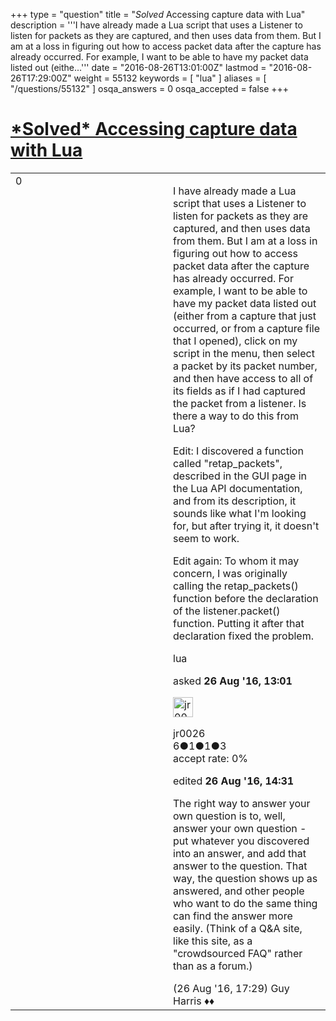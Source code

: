+++
type = "question"
title = "*Solved* Accessing capture data with Lua"
description = '''I have already made a Lua script that uses a Listener to listen for packets as they are captured, and then uses data from them. But I am at a loss in figuring out how to access packet data after the capture has already occurred. For example, I want to be able to have my packet data listed out (eithe...'''
date = "2016-08-26T13:01:00Z"
lastmod = "2016-08-26T17:29:00Z"
weight = 55132
keywords = [ "lua" ]
aliases = [ "/questions/55132" ]
osqa_answers = 0
osqa_accepted = false
+++

<div class="headNormal">

# [\*Solved\* Accessing capture data with Lua](/questions/55132/solved-accessing-capture-data-with-lua)

</div>

<div id="main-body">

<div id="askform">

<table id="question-table" style="width:100%;"><colgroup><col style="width: 50%" /><col style="width: 50%" /></colgroup><tbody><tr class="odd"><td style="width: 30px; vertical-align: top"><div class="vote-buttons"><span id="post-55132-upvote" class="ajax-command post-vote up" rel="nofollow" title="I like this post (click again to cancel)"> </span><div id="post-55132-score" class="post-score" title="current number of votes">0</div><span id="post-55132-downvote" class="ajax-command post-vote down" rel="nofollow" title="I dont like this post (click again to cancel)"> </span> <span id="favorite-mark" class="ajax-command favorite-mark" rel="nofollow" title="mark/unmark this question as favorite (click again to cancel)"> </span><div id="favorite-count" class="favorite-count"></div></div></td><td><div id="item-right"><div class="question-body"><p>I have already made a Lua script that uses a Listener to listen for packets as they are captured, and then uses data from them. But I am at a loss in figuring out how to access packet data after the capture has already occurred. For example, I want to be able to have my packet data listed out (either from a capture that just occurred, or from a capture file that I opened), click on my script in the menu, then select a packet by its packet number, and then have access to all of its fields as if I had captured the packet from a listener. Is there a way to do this from Lua?</p><p>Edit: I discovered a function called "retap_packets", described in the GUI page in the Lua API documentation, and from its description, it sounds like what I'm looking for, but after trying it, it doesn't seem to work.</p><p>Edit again: To whom it may concern, I was originally calling the retap_packets() function before the declaration of the listener.packet() function. Putting it after that declaration fixed the problem.</p></div><div id="question-tags" class="tags-container tags"><span class="post-tag tag-link-lua" rel="tag" title="see questions tagged &#39;lua&#39;">lua</span></div><div id="question-controls" class="post-controls"></div><div class="post-update-info-container"><div class="post-update-info post-update-info-user"><p>asked <strong>26 Aug '16, 13:01</strong></p><img src="https://secure.gravatar.com/avatar/79fd2c038d7db19e310fd09e8b7d8a4d?s=32&amp;d=identicon&amp;r=g" class="gravatar" width="32" height="32" alt="jr0026&#39;s gravatar image" /><p><span>jr0026</span><br />
<span class="score" title="6 reputation points">6</span><span title="1 badges"><span class="badge1">●</span><span class="badgecount">1</span></span><span title="1 badges"><span class="silver">●</span><span class="badgecount">1</span></span><span title="3 badges"><span class="bronze">●</span><span class="badgecount">3</span></span><br />
<span class="accept_rate" title="Rate of the user&#39;s accepted answers">accept rate:</span> <span title="jr0026 has no accepted answers">0%</span></p></div><div class="post-update-info post-update-info-edited"><p><span> edited <strong>26 Aug '16, 14:31</strong> </span></p></div></div><div id="comments-container-55132" class="comments-container"><span id="55134"></span><div id="comment-55134" class="comment"><div id="post-55134-score" class="comment-score"></div><div class="comment-text"><p>The right way to answer your own question is to, well, answer your own question - put whatever you discovered into an answer, and add that answer to the question. That way, the question shows up as answered, and other people who want to do the same thing can find the answer more easily. (Think of a Q&amp;A site, like this site, as a "crowdsourced FAQ" rather than as a forum.)</p></div><div id="comment-55134-info" class="comment-info"><span class="comment-age">(26 Aug '16, 17:29)</span> <span class="comment-user userinfo">Guy Harris ♦♦</span></div></div></div><div id="comment-tools-55132" class="comment-tools"></div><div class="clear"></div><div id="comment-55132-form-container" class="comment-form-container"></div><div class="clear"></div></div></td></tr></tbody></table>

</div>

</div>

